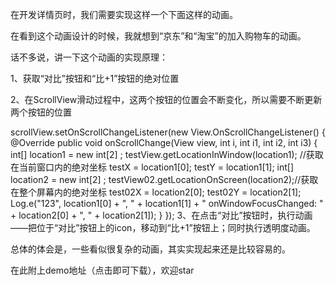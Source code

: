 在开发详情页时，我们需要实现这样一个下面这样的动画。



在看到这个动画设计的时候，我就想到“京东”和“淘宝”的加入购物车的动画。



话不多说，讲一下这个动画的实现原理：

1、获取“对比”按钮和“比+1”按钮的绝对位置

2、在ScrollView滑动过程中，这两个按钮的位置会不断变化，所以需要不断更新两个按钮的位置

scrollView.setOnScrollChangeListener(new View.OnScrollChangeListener() {
            @Override
            public void onScrollChange(View view, int i, int i1, int i2, int i3) {
                int[] location1 = new int[2] ;
                testView.getLocationInWindow(location1); //获取在当前窗口内的绝对坐标
                testX = location1[0]; testY = location1[1];
                int[] location2 = new int[2] ;
                testView02.getLocationOnScreen(location2);//获取在整个屏幕内的绝对坐标
                test02X = location2[0]; test02Y = location2[1];
                Log.e("123", location1[0] + ", " + location1[1] + " onWindowFocusChanged: " + location2[0] + ", " + location2[1]);
            }
        });
3、在点击“对比”按钮时，执行动画——把位于“对比”按钮上的icon，移动到“比+1”按钮上；同时执行透明度动画。


总体的体会是，一些看似很复杂的动画，其实实现起来还是比较容易的。

在此附上demo地址（点击即可下载），欢迎star
